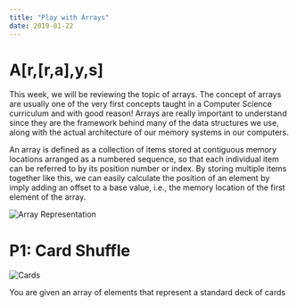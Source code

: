 ```yaml
---
title: "Play with Arrays"
date: 2019-01-22
---
```


# A[r,[r,a],y,s]

This week, we will be reviewing the topic of arrays. The concept of arrays are usually one of the very first concepts taught in a Computer Science curriculum and with good reason! Arrays are really important to understand since they are the framework behind many of the data structures we use, along with the actual architecture of our memory systems in our computers.

An array is defined as a collection of items stored at contiguous memory locations arranged as a numbered sequence, so that each individual item can be referred to by its position number or index. By storing multiple items together like this, we can easily calculate the position of an element by imply adding an offset to a base value, i.e., the memory location of the first element of the array.

![Array Representation](https://cdncontribute.geeksforgeeks.org/wp-content/uploads/array-2.png)

# P1: Card Shuffle

![Cards](https://i0.wp.com/freepngimages.com/wp-content/uploads/2017/04/playing-cards-aces.png?fit=624%2C516)

You are given an array of elements that represent a standard deck of cards
